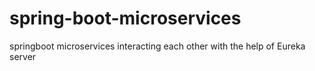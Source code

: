 # spring-boot-microservices

springboot microservices interacting each other with the help of Eureka server
